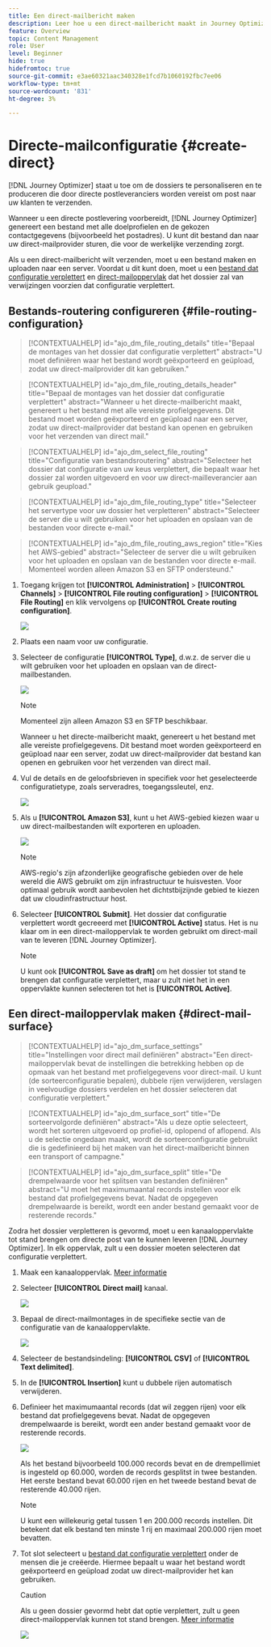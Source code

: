 ```yaml
---
title: Een direct-mailbericht maken
description: Leer hoe u een direct-mailbericht maakt in Journey Optimizer
feature: Overview
topic: Content Management
role: User
level: Beginner
hide: true
hidefromtoc: true
source-git-commit: e3ae60321aac340328e1fcd7b1060192fbc7ee06
workflow-type: tm+mt
source-wordcount: '831'
ht-degree: 3%

---
```


# Directe-mailconfiguratie {#create-direct}

[!DNL Journey Optimizer] staat u toe om de dossiers te personaliseren en te produceren die door directe postleveranciers worden vereist om post naar uw klanten te verzenden.

Wanneer u een directe postlevering voorbereidt, [!DNL Journey Optimizer] genereert een bestand met alle doelprofielen en de gekozen contactgegevens (bijvoorbeeld het postadres). U kunt dit bestand dan naar uw direct-mailprovider sturen, die voor de werkelijke verzending zorgt.

Als u een direct-mailbericht wilt verzenden, moet u een bestand maken en uploaden naar een server. Voordat u dit kunt doen, moet u een [bestand dat configuratie verplettert](#file-routing-configuration) en [direct-mailoppervlak](#direct-mail-surface) dat het dossier zal van verwijzingen voorzien dat configuratie verplettert.

## Bestands-routering configureren {#file-routing-configuration}

>[!CONTEXTUALHELP]
>id="ajo_dm_file_routing_details"
>title="Bepaal de montages van het dossier dat configuratie verplettert"
>abstract="U moet definiëren waar het bestand wordt geëxporteerd en geüpload, zodat uw direct-mailprovider dit kan gebruiken."

>[!CONTEXTUALHELP]
>id="ajo_dm_file_routing_details_header"
>title="Bepaal de montages van het dossier dat configuratie verplettert"
>abstract="Wanneer u het directe-mailbericht maakt, genereert u het bestand met alle vereiste profielgegevens. Dit bestand moet worden geëxporteerd en geüpload naar een server, zodat uw direct-mailprovider dat bestand kan openen en gebruiken voor het verzenden van direct mail."

>[!CONTEXTUALHELP]
>id="ajo_dm_select_file_routing"
>title="Configuratie van bestandsroutering"
>abstract="Selecteer het dossier dat configuratie van uw keus verplettert, die bepaalt waar het dossier zal worden uitgevoerd en voor uw direct-mailleverancier aan gebruik geupload."

>[!CONTEXTUALHELP]
>id="ajo_dm_file_routing_type"
>title="Selecteer het servertype voor uw dossier het verpletteren"
>abstract="Selecteer de server die u wilt gebruiken voor het uploaden en opslaan van de bestanden voor directe e-mail."

>[!CONTEXTUALHELP]
>id="ajo_dm_file_routing_aws_region"
>title="Kies het AWS-gebied"
>abstract="Selecteer de server die u wilt gebruiken voor het uploaden en opslaan van de bestanden voor directe e-mail. Momenteel worden alleen Amazon S3 en SFTP ondersteund."

1. Toegang krijgen tot **[!UICONTROL Administration]** > **[!UICONTROL Channels]** > **[!UICONTROL File routing configuration]** > **[!UICONTROL File Routing]** en klik vervolgens op **[!UICONTROL Create routing configuration]**.

   ![](assets/file-routing-config-button.png)

1. Plaats een naam voor uw configuratie.

1. Selecteer de configuratie **[!UICONTROL Type]**, d.w.z. de server die u wilt gebruiken voor het uploaden en opslaan van de direct-mailbestanden.<!--why is it Type and not Server or Server type? asked to PM-->

   ![](assets/file-routing-config-type.png)

   >[!NOTE]
   >
   >Momenteel zijn alleen Amazon S3 en SFTP beschikbaar.

   Wanneer u het directe-mailbericht maakt, genereert u het bestand met alle vereiste profielgegevens. Dit bestand moet worden geëxporteerd en geüpload naar een server, zodat uw direct-mailprovider dat bestand kan openen en gebruiken voor het verzenden van direct mail.

1. Vul de details en de geloofsbrieven in specifiek voor het geselecteerde configuratietype, zoals serveradres, toegangssleutel, enz. <!--need to detail more?-->

   <!--![](assets/file-routing-config-aws-details.png)-->

   ![](assets/file-routing-config-sftp-details.png)

1. Als u **[!UICONTROL Amazon S3]**, kunt u het AWS-gebied kiezen waar u uw direct-mailbestanden wilt exporteren en uploaden.

   ![](assets/file-routing-config-aws-region.png)

   >[!NOTE]
   >
   >AWS-regio&#39;s zijn afzonderlijke geografische gebieden over de hele wereld die AWS gebruikt om zijn infrastructuur te huisvesten. Voor optimaal gebruik wordt aanbevolen het dichtstbijzijnde gebied te kiezen dat uw cloudinfrastructuur host.

1. Selecteer **[!UICONTROL Submit]**. Het dossier dat configuratie verplettert wordt gecreeerd met **[!UICONTROL Active]** status. Het is nu klaar om in een direct-mailoppervlak te worden gebruikt om direct-mail van te leveren [!DNL Journey Optimizer].

   >[!NOTE]
   >
   >U kunt ook **[!UICONTROL Save as draft]** om het dossier tot stand te brengen dat configuratie verplettert, maar u zult niet het in een oppervlakte kunnen selecteren tot het is **[!UICONTROL Active]**.

## Een direct-mailoppervlak maken {#direct-mail-surface}

>[!CONTEXTUALHELP]
>id="ajo_dm_surface_settings"
>title="Instellingen voor direct mail definiëren"
>abstract="Een direct-mailoppervlak bevat de instellingen die betrekking hebben op de opmaak van het bestand met profielgegevens voor direct-mail. U kunt (de sorteerconfiguratie bepalen), dubbele rijen verwijderen, verslagen in veelvoudige dossiers verdelen en het dossier selecteren dat configuratie verplettert."

>[!CONTEXTUALHELP]
>id="ajo_dm_surface_sort"
>title="De sorteervolgorde definiëren"
>abstract="Als u deze optie selecteert, wordt het sorteren uitgevoerd op profiel-id, oplopend of aflopend. Als u de selectie ongedaan maakt, wordt de sorteerconfiguratie gebruikt die is gedefinieerd bij het maken van het direct-mailbericht binnen een transport of campagne."

>[!CONTEXTUALHELP]
>id="ajo_dm_surface_split"
>title="De drempelwaarde voor het splitsen van bestanden definiëren"
>abstract="U moet het maximumaantal records instellen voor elk bestand dat profielgegevens bevat. Nadat de opgegeven drempelwaarde is bereikt, wordt een ander bestand gemaakt voor de resterende records."

Zodra het dossier verpletteren is gevormd, moet u een kanaaloppervlakte tot stand brengen om directe post van te kunnen leveren [!DNL Journey Optimizer]. In elk oppervlak, zult u een dossier moeten selecteren dat configuratie verplettert.

1. Maak een kanaaloppervlak. [Meer informatie](channel-surfaces.md)

1. Selecteer **[!UICONTROL Direct mail]** kanaal.

   ![](assets/surface-direct-mail-channel.png)

1. Bepaal de direct-mailmontages in de specifieke sectie van de configuratie van de kanaaloppervlakte.

   ![](assets/surface-direct-mail-settings.png)

1. Selecteer de bestandsindeling: **[!UICONTROL CSV]** of **[!UICONTROL Text delimited]**.

1. In de **[!UICONTROL Insertion]** kunt u dubbele rijen automatisch verwijderen.

1. Definieer het maximumaantal records (dat wil zeggen rijen) voor elk bestand dat profielgegevens bevat. Nadat de opgegeven drempelwaarde is bereikt, wordt een ander bestand gemaakt voor de resterende records.

   ![](assets/surface-direct-mail-split.png)

   Als het bestand bijvoorbeeld 100.000 records bevat en de drempellimiet is ingesteld op 60.000, worden de records gesplitst in twee bestanden. Het eerste bestand bevat 60.000 rijen en het tweede bestand bevat de resterende 40.000 rijen.

   >[!NOTE]
   >
   >U kunt een willekeurig getal tussen 1 en 200.000 records instellen. Dit betekent dat elk bestand ten minste 1 rij en maximaal 200.000 rijen moet bevatten.

1. Tot slot selecteert u [bestand dat configuratie verplettert](#file-routing-configuration) onder de mensen die je creëerde. Hiermee bepaalt u waar het bestand wordt geëxporteerd en geüpload zodat uw direct-mailprovider het kan gebruiken.

   >[!CAUTION]
   >
   >Als u geen dossier gevormd hebt dat optie verplettert, zult u geen direct-mailoppervlak kunnen tot stand brengen. [Meer informatie](#file-routing-configuration)

   ![](assets/surface-direct-mail-file-routing.png)